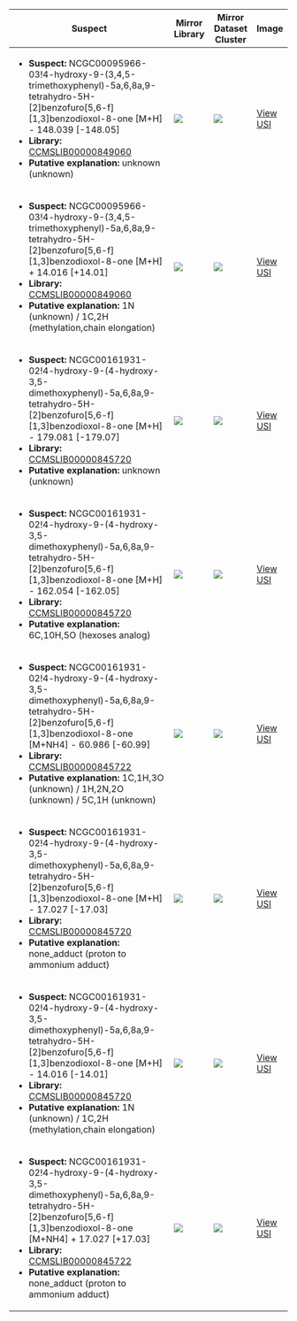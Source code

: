 Suspect | Mirror Library | Mirror Dataset Cluster | Image
--- | --- | --- | ---
<ul><li><b>Suspect:</b> NCGC00095966-03!4-hydroxy-9-(3,4,5-trimethoxyphenyl)-5a,6,8a,9-tetrahydro-5H-[2]benzofuro[5,6-f][1,3]benzodioxol-8-one [M+H] - 148.039 [-148.05]</li><li><b>Library:</b> [CCMSLIB00000849060](https://gnps.ucsd.edu/ProteoSAFe/gnpslibraryspectrum.jsp?SpectrumID=CCMSLIB00000849060)</li><li><b>Putative explanation:</b> unknown (unknown)</li></ul> | ![](https://metabolomics-usi.ucsd.edu/svg/mirror?usi1=mzspec:MSV000080492:A2_GA2_01_2601.mzML:scan:295&usi2=mzspec:GNPSLIBRARY:CCMSLIB00000849060&mz_min=50&mz_max=500) | ![](https://metabolomics-usi.ucsd.edu/svg/mirror?usi1=mzspec:MSV000080492:A2_GA2_01_2601.mzML:scan:295&usi2=mzspec:MSV000084314:MSV000080492.mgf:scan:90639&mz_min=50&mz_max=500) | [View USI](https://metabolomics-usi.ucsd.edu/svg/?usi=mzspec:MSV000080492:A2_GA2_01_2601.mzML:scan:295&mz_min=50&mz_max=500)
<ul><li><b>Suspect:</b> NCGC00095966-03!4-hydroxy-9-(3,4,5-trimethoxyphenyl)-5a,6,8a,9-tetrahydro-5H-[2]benzofuro[5,6-f][1,3]benzodioxol-8-one [M+H] +  14.016 [+14.01]</li><li><b>Library:</b> [CCMSLIB00000849060](https://gnps.ucsd.edu/ProteoSAFe/gnpslibraryspectrum.jsp?SpectrumID=CCMSLIB00000849060)</li><li><b>Putative explanation:</b> 1N (unknown) / 1C,2H (methylation,chain elongation)</li></ul> | ![](https://metabolomics-usi.ucsd.edu/svg/mirror?usi1=mzspec:MSV000080492:E12_RE12_01_2768.mzML:scan:350&usi2=mzspec:GNPSLIBRARY:CCMSLIB00000849060&mz_min=50&mz_max=500) | ![](https://metabolomics-usi.ucsd.edu/svg/mirror?usi1=mzspec:MSV000080492:E12_RE12_01_2768.mzML:scan:350&usi2=mzspec:MSV000084314:MSV000080492.mgf:scan:90639&mz_min=50&mz_max=500) | [View USI](https://metabolomics-usi.ucsd.edu/svg/?usi=mzspec:MSV000080492:E12_RE12_01_2768.mzML:scan:350&mz_min=50&mz_max=500)
<ul><li><b>Suspect:</b> NCGC00161931-02!4-hydroxy-9-(4-hydroxy-3,5-dimethoxyphenyl)-5a,6,8a,9-tetrahydro-5H-[2]benzofuro[5,6-f][1,3]benzodioxol-8-one [M+H] - 179.081 [-179.07]</li><li><b>Library:</b> [CCMSLIB00000845720](https://gnps.ucsd.edu/ProteoSAFe/gnpslibraryspectrum.jsp?SpectrumID=CCMSLIB00000845720)</li><li><b>Putative explanation:</b> unknown (unknown)</li></ul> | ![](https://metabolomics-usi.ucsd.edu/svg/mirror?usi1=mzspec:MSV000080492:A2_GA2_01_2601.mzML:scan:282&usi2=mzspec:GNPSLIBRARY:CCMSLIB00000845720&mz_min=50&mz_max=500) | ![](https://metabolomics-usi.ucsd.edu/svg/mirror?usi1=mzspec:MSV000080492:A2_GA2_01_2601.mzML:scan:282&usi2=mzspec:MSV000084314:MSV000080492.mgf:scan:89785&mz_min=50&mz_max=500) | [View USI](https://metabolomics-usi.ucsd.edu/svg/?usi=mzspec:MSV000080492:A2_GA2_01_2601.mzML:scan:282&mz_min=50&mz_max=500)
<ul><li><b>Suspect:</b> NCGC00161931-02!4-hydroxy-9-(4-hydroxy-3,5-dimethoxyphenyl)-5a,6,8a,9-tetrahydro-5H-[2]benzofuro[5,6-f][1,3]benzodioxol-8-one [M+H] - 162.054 [-162.05]</li><li><b>Library:</b> [CCMSLIB00000845720](https://gnps.ucsd.edu/ProteoSAFe/gnpslibraryspectrum.jsp?SpectrumID=CCMSLIB00000845720)</li><li><b>Putative explanation:</b> 6C,10H,5O (hexoses analog)</li></ul> | ![](https://metabolomics-usi.ucsd.edu/svg/mirror?usi1=mzspec:MSV000080492:A2_GA2_01_2601.mzML:scan:295&usi2=mzspec:GNPSLIBRARY:CCMSLIB00000845720&mz_min=50&mz_max=500) | ![](https://metabolomics-usi.ucsd.edu/svg/mirror?usi1=mzspec:MSV000080492:A2_GA2_01_2601.mzML:scan:295&usi2=mzspec:MSV000084314:MSV000080492.mgf:scan:89785&mz_min=50&mz_max=500) | [View USI](https://metabolomics-usi.ucsd.edu/svg/?usi=mzspec:MSV000080492:A2_GA2_01_2601.mzML:scan:295&mz_min=50&mz_max=500)
<ul><li><b>Suspect:</b> NCGC00161931-02!4-hydroxy-9-(4-hydroxy-3,5-dimethoxyphenyl)-5a,6,8a,9-tetrahydro-5H-[2]benzofuro[5,6-f][1,3]benzodioxol-8-one [M+NH4] -  60.986 [-60.99]</li><li><b>Library:</b> [CCMSLIB00000845722](https://gnps.ucsd.edu/ProteoSAFe/gnpslibraryspectrum.jsp?SpectrumID=CCMSLIB00000845722)</li><li><b>Putative explanation:</b> 1C,1H,3O (unknown) / 1H,2N,2O (unknown) / 5C,1H (unknown)</li></ul> | ![](https://metabolomics-usi.ucsd.edu/svg/mirror?usi1=mzspec:MSV000080492:E12_RE12_01_2768.mzML:scan:344&usi2=mzspec:GNPSLIBRARY:CCMSLIB00000845722&mz_min=50&mz_max=500) | ![](https://metabolomics-usi.ucsd.edu/svg/mirror?usi1=mzspec:MSV000080492:E12_RE12_01_2768.mzML:scan:344&usi2=mzspec:MSV000084314:MSV000080492.mgf:scan:90889&mz_min=50&mz_max=500) | [View USI](https://metabolomics-usi.ucsd.edu/svg/?usi=mzspec:MSV000080492:E12_RE12_01_2768.mzML:scan:344&mz_min=50&mz_max=500)
<ul><li><b>Suspect:</b> NCGC00161931-02!4-hydroxy-9-(4-hydroxy-3,5-dimethoxyphenyl)-5a,6,8a,9-tetrahydro-5H-[2]benzofuro[5,6-f][1,3]benzodioxol-8-one [M+H] -  17.027 [-17.03]</li><li><b>Library:</b> [CCMSLIB00000845720](https://gnps.ucsd.edu/ProteoSAFe/gnpslibraryspectrum.jsp?SpectrumID=CCMSLIB00000845720)</li><li><b>Putative explanation:</b> none_adduct (proton to ammonium adduct)</li></ul> | ![](https://metabolomics-usi.ucsd.edu/svg/mirror?usi1=mzspec:MSV000080961:Mix_NIH21-24_Standard_MS1_17K_TOP8_C1.mzML:scan:1931&usi2=mzspec:GNPSLIBRARY:CCMSLIB00000845720&mz_min=50&mz_max=500) | ![](https://metabolomics-usi.ucsd.edu/svg/mirror?usi1=mzspec:MSV000080961:Mix_NIH21-24_Standard_MS1_17K_TOP8_C1.mzML:scan:1931&usi2=mzspec:MSV000084314:MSV000080961.mgf:scan:21349&mz_min=50&mz_max=500) | [View USI](https://metabolomics-usi.ucsd.edu/svg/?usi=mzspec:MSV000080961:Mix_NIH21-24_Standard_MS1_17K_TOP8_C1.mzML:scan:1931&mz_min=50&mz_max=500)
<ul><li><b>Suspect:</b> NCGC00161931-02!4-hydroxy-9-(4-hydroxy-3,5-dimethoxyphenyl)-5a,6,8a,9-tetrahydro-5H-[2]benzofuro[5,6-f][1,3]benzodioxol-8-one [M+H] -  14.016 [-14.01]</li><li><b>Library:</b> [CCMSLIB00000845720](https://gnps.ucsd.edu/ProteoSAFe/gnpslibraryspectrum.jsp?SpectrumID=CCMSLIB00000845720)</li><li><b>Putative explanation:</b> 1N (unknown) / 1C,2H (methylation,chain elongation)</li></ul> | ![](https://metabolomics-usi.ucsd.edu/svg/mirror?usi1=mzspec:MSV000080492:E3_RE3_01_2937.mzML:scan:412&usi2=mzspec:GNPSLIBRARY:CCMSLIB00000845720&mz_min=50&mz_max=500) | ![](https://metabolomics-usi.ucsd.edu/svg/mirror?usi1=mzspec:MSV000080492:E3_RE3_01_2937.mzML:scan:412&usi2=mzspec:MSV000084314:MSV000080492.mgf:scan:89785&mz_min=50&mz_max=500) | [View USI](https://metabolomics-usi.ucsd.edu/svg/?usi=mzspec:MSV000080492:E3_RE3_01_2937.mzML:scan:412&mz_min=50&mz_max=500)
<ul><li><b>Suspect:</b> NCGC00161931-02!4-hydroxy-9-(4-hydroxy-3,5-dimethoxyphenyl)-5a,6,8a,9-tetrahydro-5H-[2]benzofuro[5,6-f][1,3]benzodioxol-8-one [M+NH4] +  17.027 [+17.03]</li><li><b>Library:</b> [CCMSLIB00000845722](https://gnps.ucsd.edu/ProteoSAFe/gnpslibraryspectrum.jsp?SpectrumID=CCMSLIB00000845722)</li><li><b>Putative explanation:</b> none_adduct (proton to ammonium adduct)</li></ul> | ![](https://metabolomics-usi.ucsd.edu/svg/mirror?usi1=mzspec:MSV000080961:Mix_NIH21-24_Standard_MS1_35K_TOP4_C1.mzML:scan:1971&usi2=mzspec:GNPSLIBRARY:CCMSLIB00000845722&mz_min=50&mz_max=500) | ![](https://metabolomics-usi.ucsd.edu/svg/mirror?usi1=mzspec:MSV000080961:Mix_NIH21-24_Standard_MS1_35K_TOP4_C1.mzML:scan:1971&usi2=mzspec:MSV000084314:MSV000080961.mgf:scan:23241&mz_min=50&mz_max=500) | [View USI](https://metabolomics-usi.ucsd.edu/svg/?usi=mzspec:MSV000080961:Mix_NIH21-24_Standard_MS1_35K_TOP4_C1.mzML:scan:1971&mz_min=50&mz_max=500)